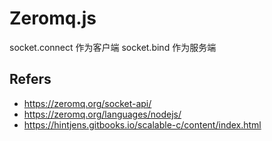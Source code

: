 # Zeromq.js

socket.connect 作为客户端
socket.bind    作为服务端

## Refers

- https://zeromq.org/socket-api/
- https://zeromq.org/languages/nodejs/
- https://hintjens.gitbooks.io/scalable-c/content/index.html